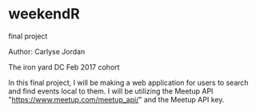 # weekendR
final project

Author: Carlyse Jordan

The iron yard DC Feb 2017 cohort

In this final project, I will be making a web application for users to search and find events local to them.
I will be utilizing the Meetup API "https://www.meetup.com/meetup_api/" and the Meetup API key.
